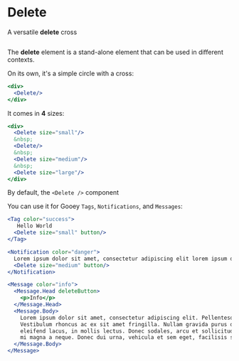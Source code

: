 # Delete
A versatile **delete** cross

```props
```

The **delete** element is a stand-alone element that can be used in different contexts.

 On its own, it's a simple circle with a cross:
```jsx
<div>
  <Delete/>
</div>
```

It comes in **4** sizes:

```jsx
<div>
  <Delete size="small"/>
  &nbsp;
  <Delete/>
  &nbsp;
  <Delete size="medium"/>
  &nbsp;
  <Delete size="large"/>
</div>
```

By default, the `<Delete />` component

You can use it for Gooey `Tags`, `Notifications`, and `Messages`:

```jsx
<Tag color="success">
   Hello World  
  <Delete size="small" button/>
</Tag>
```
```jsx
<Notification color="danger">
  Lorem ipsum dolor sit amet, consectetur adipiscing elit lorem ipsum dolor sit amet, consectetur adipiscing elit  
  <Delete size="medium" button/>
</Notification>
```
```jsx
<Message color="info">
  <Message.Head deleteButton>
    <p>Info</p>
  </Message.Head>
  <Message.Body>
    Lorem ipsum dolor sit amet, consectetur adipiscing elit. Pellentesque risus mi, tempus quis placerat ut, porta nec nulla. 
    Vestibulum rhoncus ac ex sit amet fringilla. Nullam gravida purus diam, et dictum felis venenatis efficitur. Aenean ac 
    eleifend lacus, in mollis lectus. Donec sodales, arcu et sollicitudin porttitor, tortor urna tempor ligula, id porttitor
    mi magna a neque. Donec dui urna, vehicula et sem eget, facilisis sodales sem.
  </Message.Body>
</Message>
```

